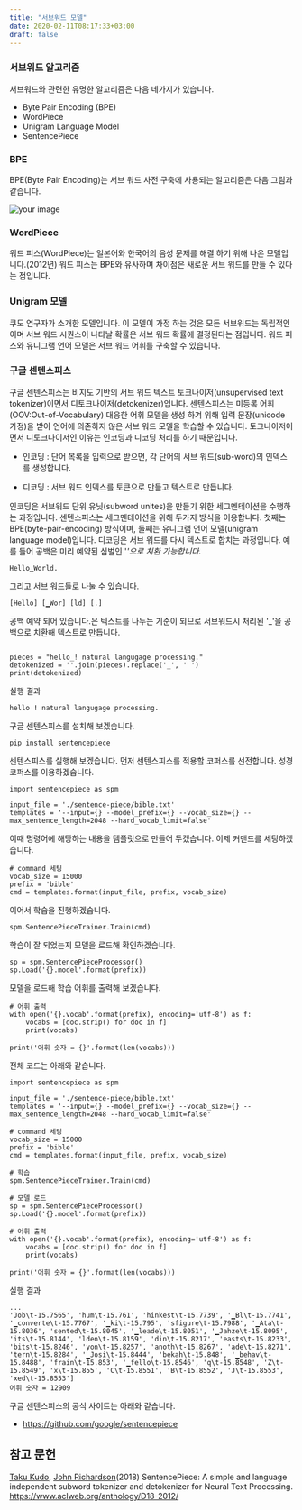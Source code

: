 ```yaml
---
title: "서브워드 모델"
date: 2020-02-11T08:17:33+03:00
draft: false
---
```


### 서브워드 알고리즘

서브워드와 관련한 유명한 알고리즘은 다음 네가지가 있습니다. 

- Byte Pair Encoding (BPE)
- WordPiece
- Unigram Language Model
- SentencePiece

### BPE

BPE(Byte Pair Encoding)는 서브 워드 사전 구축에 사용되는 알고리즘은 다음 그림과 같습니다.

![your image](../sub-words-model/BPE.png)

### WordPiece

워드 피스(WordPiece)는 일본어와 한국어의 음성 문제를 해결 하기 위해 나온 모델입니다.(2012년) 워드 피스는 BPE와 유사하며 차이점은 새로운 서브 워드를 만들 수 있다는 점입니다. 



### Unigram 모델

쿠도 연구자가 소개한 모델입니다. 이 모델이 가정 하는 것은 모든 서브워드는 독립적인 이며 서브 워드 시퀀스이 나타날 확률은 서브 워드 확률에 결정된다는 점입니다. 워드 피스와 유니그램 언어 모델은 서브 워드 어휘를 구축할 수 있습니다.



### 구글 센텐스피스

구글 센텐스피스는 비지도 기반의 서브 워드 텍스트 토크나이저(unsupervised text tokenizer)이면서 디토크나이저(detokenizer)입니다. 센텐스피스는 미등록 어휘(OOV:Out-of-Vocabulary) 대응한 어휘 모델을 생성 하겨 위해 입력 문장(unicode 가정)을 받아 언어에 의존하지 않은 서브 워드 모델을 학습할 수 있습니다. 토크나이저이면서 디토크나이저인 이유는 인코딩과 디코딩 처리를 하기 때문입니다.

- 인코딩 : 단어 목록을 입력으로 받으면, 각 단어의 서브 워드(sub-word)의 인덱스를 생성합니다.

- 디코딩 : 서브 워드 인덱스를 토큰으로 만들고 텍스트로 만듭니다.

인코딩은 서브워드 단위 유닛(subword unites)을 만들기 위한 세그멘테이션을 수행하는 과정입니다. 센텐스피스는 세그멘테이션을 위해 두가지 방식을 이용합니다. 첫째는 BPE(byte-pair-encoding) 방식이며, 둘째는 유니그램 언어 모델(unigram language model)입니다. 디코딩은 서브 워드를 다시 텍스트로 합치는 과정입니다. 예를 들어 공백은 미리 예약된 심벌인 '_'으로 치환 가능합니다._

```
Hello▁World.
```

그리고 서브 워드들로 나눌 수 있습니다.

```
[Hello] [▁Wor] [ld] [.]
```

공백 예약 되어 있습니다.은 텍스트를 나누는 기준이 되므로 서브워드시 처리된 '_'을 공백으로 치환해 텍스트로 만듭니다.

```

pieces = "hello_! natural langugage processing."
detokenized = ''.join(pieces).replace('_', ' ')
print(detokenized)
```

실행 결과

```
hello ! natural langugage processing.
```

구글 센텐스피스를 설치해 보겠습니다.

```
pip install sentencepiece
```

센텐스피스를 실행해 보겠습니다. 먼저 센텐스피스를 적용할 코퍼스를 선전합니다. 성경 코퍼스를 이용하겠습니다.

```
import sentencepiece as spm

input_file = './sentence-piece/bible.txt'
templates = '--input={} --model_prefix={} --vocab_size={} --max_sentence_length=2048 --hard_vocab_limit=false'
```

이때 명령어에 해당하는 내용을 템플릿으로 만들어 두겠습니다. 이제 커맨드를 세팅하겠습니다.

```
# command 세팅
vocab_size = 15000
prefix = 'bible'
cmd = templates.format(input_file, prefix, vocab_size)
```

이어서 학습을 진행하겠습니다.

```
spm.SentencePieceTrainer.Train(cmd)
```

학습이 잘 되었는지 모델을 로드해 확인하겠습니다.

```
sp = spm.SentencePieceProcessor()
sp.Load('{}.model'.format(prefix))
```

모델을 로드해 학습 어휘를 출력해 보겠습니다.

```
# 어휘 출력
with open('{}.vocab'.format(prefix), encoding='utf-8') as f:
	vocabs = [doc.strip() for doc in f]
	print(vocabs)

print('어휘 숫자 = {}'.format(len(vocabs)))
```

전체 코드는 아래와 같습니다.

```
import sentencepiece as spm

input_file = './sentence-piece/bible.txt'
templates = '--input={} --model_prefix={} --vocab_size={} --max_sentence_length=2048 --hard_vocab_limit=false'

# command 세팅
vocab_size = 15000
prefix = 'bible'
cmd = templates.format(input_file, prefix, vocab_size)

# 학습
spm.SentencePieceTrainer.Train(cmd)

# 모델 로드
sp = spm.SentencePieceProcessor()
sp.Load('{}.model'.format(prefix))

# 어휘 출력
with open('{}.vocab'.format(prefix), encoding='utf-8') as f:
	vocabs = [doc.strip() for doc in f]
	print(vocabs)

print('어휘 숫자 = {}'.format(len(vocabs)))
```

실행 결과

```
...
'Job\t-15.7565', 'hum\t-15.761', 'hinkest\t-15.7739', '▁Bl\t-15.7741', '▁converte\t-15.7767', '▁ki\t-15.795', 'sfigure\t-15.7988', '▁Ata\t-15.8036', 'sented\t-15.8045', '▁leade\t-15.8051', '▁Jahze\t-15.8095', 'its\t-15.8144', 'lden\t-15.8159', 'din\t-15.8217', 'easts\t-15.8233', 'bits\t-15.8246', 'yon\t-15.8257', 'anoth\t-15.8267', 'ade\t-15.8271', 'tern\t-15.8284', '▁Josi\t-15.8444', 'bekah\t-15.848', '▁behav\t-15.8488', 'frain\t-15.853', '▁fello\t-15.8546', 'q\t-15.8548', 'Z\t-15.8549', 'x\t-15.855', 'C\t-15.8551', 'B\t-15.8552', 'J\t-15.8553', 'xed\t-15.8553']
어휘 숫자 = 12909
```

구글 센텐스피스의 공식 사이트는 아래와 같습니다.

- https://github.com/google/sentencepiece



## 참고 문헌

[Taku Kudo](https://www.aclweb.org/anthology/people/t/taku-kudo/), [John Richardson](https://www.aclweb.org/anthology/people/j/john-richardson/)(2018) SentencePiece: A simple and language independent subword tokenizer and detokenizer for Neural Text Processing. https://www.aclweb.org/anthology/D18-2012/

